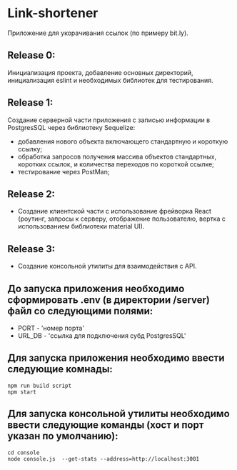 # Link-shortener
Приложение для укорачивания ссылок (по примеру bit.ly).

## Release 0: 
Инициализация проекта, добавление основных директорий, инициализация
 eslint и необходимых библиотек для тестирования.

## Release 1:
Создание серверной части приложения с записью информации в PostgresSQL через библиотеку Sequelize:
- добавления нового объекта включающего стандартную и короткую ссылку;
- обработка запросов получения массива объектов стандартных, 
коротких ссылок, и количества переходов по короткой ссылке;
- тестирование через PostMan;

## Release 2: 
- Создание клиентской части с использование фрейворка React 
(роутинг, запросы к серверу, отображение пользователю, вертка с использованием библиотеки material UI).

## Release 3: 
- Создание консольной утилиты для взаимодействия с API.

## До запуска приложения необходимо сформировать .env (в директории /server) файл со следующими полями:
- PORT - 'номер порта'
- URL_DB - 'ссылка для подключения субд PostgresSQL'

## Для запуска приложения необходимо ввести следующие комнады:
```console
npm run build script
npm start
```

## Для запуска консольной утилиты необходимо ввести следующие команды (хост и порт указан по умолчанию):
```console
cd console
node console.js  --get-stats --address=http://localhost:3001
```
